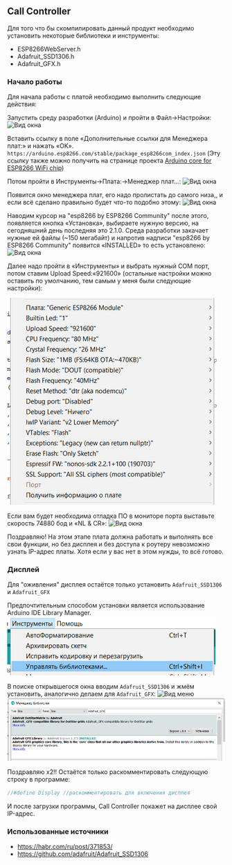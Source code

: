 ## Call Controller
Для того что бы скомпилировать данный продукт необходимо установить некоторые библиотеки и инструменты:
* ESP8266WebServer.h
* Adafruit_SSD1306.h
* Adafruit_GFX.h

### Начало работы
Для начала работы с платой необходимо выполнить следующие действия:

Запустить среду разработки (Arduino) и пройти в Файл->Настройки:
![Вид окна](https://habrastorage.org/files/040/c7e/70d/040c7e70d101439685fb5169f3bc1aa5.png)

Вставить ссылку в поле «Дополнительные ссылки для Менеджера плат:» и нажать «OK».
`https://arduino.esp8266.com/stable/package_esp8266com_index.json`
(Эту ссылку также можно получить на странице проекта [Arduino core for ESP8266 WiFi chip](https://github.com/esp8266/Arduino#available-versions))

Потом пройти в Инструменты->Плата:->Менеджер плат...:
![Вид окна](https://habrastorage.org/files/a12/730/7f9/a127307f9f274a87ab864fdc069f2041.png)

Появится окно менеджера плат, его надо пролистать до самого низа,, и если всё сделано правильно будет что-то подобно этому:
![Вид окна](https://habrastorage.org/files/253/7f8/af8/2537f8af8a2d4dd8a9fea7c0ee1ed34f.png)

Наводим курсор на  "esp8266 by ESP8266 Community" после этого, появляется кнопка «Установка», выбираете нужную версию, на сегодняшний день последняя это 2.1.0. Среда разработки закачает нужные ей файлы (~150 мегабайт) и напротив надписи "esp8266 by ESP8266 Community" появится «INSTALLED» то есть установлено:
![Вид окна](https://habrastorage.org/files/809/183/b65/809183b65ceb4933885263fd6e0eee58.png)

Далее надо пройти в «Инструменты» и выбрать нужный COM порт, потом ставим Upload Speed:«921600» (остальные настройки можно оставить по умолчанию, тем самым у меня были следующие настройки):

![Вид меню](https://raw.githubusercontent.com/pechhenka/InteractiveStand/master/Extras/PlateSettings.png)

Если вам будет необходима отладка ПО в мониторе порта выставьте скорость 74880 бод и «NL & CR»:
![Вид окна](https://habrastorage.org/files/83b/d9d/297/83bd9d2977d948158c56f675c5c8be1b.png)

Поздравляю! На этом этапе плата должна работать и выполнять все свои функции, но без дисплея и без доступа к роутеру невозможно узнать IP-адрес платы. Хотя если у вас нет в этом нужды, то всё готово.

### Дисплей
Для "оживления" дисплея остаётся только установить `Adafruit_SSD1306` и `Adafruit_GFX`

Предпочтительным способом установки является использование Arduino IDE Library Manager.
![Вид окна](https://raw.githubusercontent.com/pechhenka/InteractiveStand/master/Extras/EnterArduinoIDELibraryManager.png)

В поиске открывшегося окна вводим `Adafruit_SSD1306` и жмём установить, аналогично делаем для `Adafruit_GFX`:
![Вид меню](https://raw.githubusercontent.com/pechhenka/InteractiveStand/master/Extras/Adafruit_SSD1306.png)
![Вид меню](https://raw.githubusercontent.com/pechhenka/InteractiveStand/master/Extras/Adafruit_GFX.png)

Поздравляю x2!! Остаётся только раскомментировать следующую строку в программе:
```C++
//#define Display //раскомментировать для включения дисплея
```
И после загрузки программы, Call Controller покажет на дисплее свой IP-адрес.

### Использованные источники

* https://habr.com/ru/post/371853/
* https://github.com/adafruit/Adafruit_SSD1306